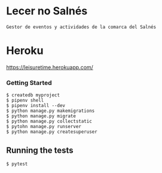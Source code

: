 # Lecer no Salnés

```
Gestor de eventos y actividades de la comarca del Salnés

```

# Heroku
https://leisuretime.herokuapp.com/

### Getting Started

```
$ createdb myproject
$ pipenv shell
$ pipenv install --dev
$ python manage.py makemigrations
$ python manage.py migrate
$ python manage.py collectstatic
$ pytohn manage.py runserver
$ python manage.py createsuperuser
```

## Running the tests

```
$ pytest
```
